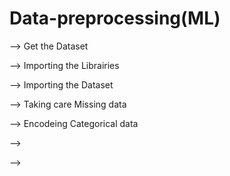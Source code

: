 # Data-preprocessing(ML)

--> Get the Dataset

--> Importing the Librairies

--> Importing the Dataset

--> Taking care Missing data

--> Encodeing Categorical data 

-->

-->



